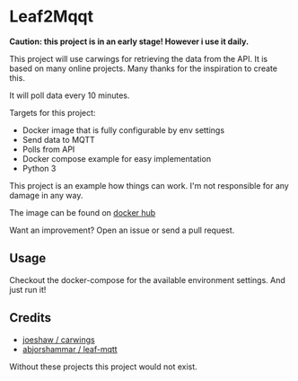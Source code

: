 # Leaf2Mqqt

**Caution: this project is in an early stage! However i use it daily.**

This project will use carwings for retrieving the data from the API. It is based on many online projects. Many thanks for the inspiration to create this.

It will poll data every 10 minutes.   

Targets for this project:   
- Docker image that is fully configurable by env settings
- Send data to MQTT
- Polls from API
- Docker compose example for easy implementation
- Python 3

This project is an example how things can work. I'm not responsible for any damage in any way.

The image can be found on [docker hub](https://hub.docker.com/repository/docker/martindiphoorn/leaf2mqtt)   

Want an improvement? Open an issue or send a pull request. 

## Usage
Checkout the docker-compose for the available environment settings. And just run it!

## Credits
-  [joeshaw / carwings](https://github.com/joeshaw/carwings)
- [abjorshammar / leaf-mqtt](https://github.com/abjorshammar/leaf-mqtt)

Without these projects this project would not exist.